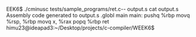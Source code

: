 EEK6$ ./cminusc tests/sample_programs/ret.c-- output.s
cat output.s
Assembly code generated to output.s
.globl main
main:
  pushq %rbp
  movq %rsp, %rbp
  movq x, %rax
  popq %rbp
  ret
himu23@ideapad3:~/Desktop/projects/c-compiler/WEEK6$ 